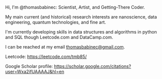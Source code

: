 Hi, I'm @thomasbabinec: Scientist, Artist, and Getting-There Coder.

My main current (and historical) research interests are nanoscience, data engineering, quantum technologies, and fine art.

I'm currently developing skills in data structures and algorithms in python and SQL though Leetcode.com and DataCamp.com.

I can be reached at my email thomasbabinec@gmail.com.


Leetcode: 
https://leetcode.com/tmb85/

Google Scholar profile:
https://scholar.google.com/citations?user=Wxa2ifUAAAAJ&hl=en
